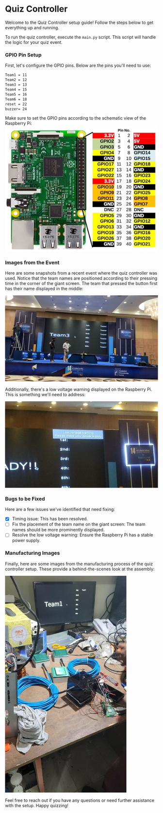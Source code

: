 # Quiz Controller

Welcome to the Quiz Controller setup guide! Follow the steps below to get everything up and running.

To run the quiz controller, execute the `main.py` script. This script will handle the logic for your quiz event.

### GPIO Pin Setup
First, let's configure the GPIO pins. Below are the pins you'll need to use:


```
Team1 = 11
Team2 = 12
Team3 = 13
Team4 = 15
Team5 = 16
Team6 = 18
reset = 22
buzzer= 24
```
Make sure to set the GPIO pins according to the schematic view of the Raspberry Pi:
<img src="/media/img4.jpg" alt="GPIO Schematic" width="600"/>

### Images from the Event
Here are some snapshots from a recent event where the quiz controller was used. Notice that the team names are positioned according to their pressing time in the corner of the giant screen. The team that pressed the button first has their name displayed in the middle:


<img src="/media/img2.jpg" alt="Team Name Position" width="600"/>

Additionally, there's a low voltage warning displayed on the Raspberry Pi. This is something we'll need to address:


<img src="/media/img3.jpg" alt="Low Voltage Warning" width="600"/>

### Bugs to be Fixed
Here are a few issues we've identified that need fixing:
- [x] Timing issue: This has been resolved.
- [ ] Fix the placement of the team name on the giant screen: The team names should be more prominently displayed.
- [ ] Resolve the low voltage warning: Ensure the Raspberry Pi has a stable power supply.

### Manufacturing Images
Finally, here are some images from the manufacturing process of the quiz controller setup. These provide a behind-the-scenes look at the assembly:


<img src="/media/img1.jpg" alt="Manufacturing" width="400"/>

Feel free to reach out if you have any questions or need further assistance with the setup. Happy quizzing!
